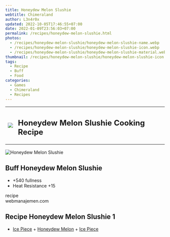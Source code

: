 ```yaml
---
title: Honeydew Melon Slushie
webtitle: Chimeraland
author: L3n4r0x
updated: 2022-10-05T17:46:55+07:00
date: 2022-01-09T23:56:03+07:00
permalink: /recipes/honeydew-melon-slushie.html
photos:
  - /recipes/honeydew-melon-slushie/honeydew-melon-slushie-name.webp
  - /recipes/honeydew-melon-slushie/honeydew-melon-slushie-icon.webp
  - /recipes/honeydew-melon-slushie/honeydew-melon-slushie-material.webp
thumbnail: /recipes/honeydew-melon-slushie/honeydew-melon-slushie-icon.webp
tags:
  - Recipe
  - Buff
  - Food
categories:
  - Games
  - Chimeraland
  - Recipes
---
```


<section id="bootstrap-wrapper"><link rel="stylesheet" href="https://cdn.statically.io/gh/dimaslanjaka/Web-Manajemen/40ac3225/css/bootstrap-4.5-wrapper.css"/><div class="row mb-2"><div class="col-md-12 mb-2"><table class="table" id="post-info"><tbody><tr><td><img class="d-inline-block me-2" src="/chimeraland/recipes/honeydew-melon-slushie/honeydew-melon-slushie-icon.webp" width="auto" height="auto"/></td><td><h1 class="fs-5">Honeydew Melon Slushie Cooking Recipe</h1></td></tr></tbody></table></div></div><div class="card mb-2"><div class="row g-0"><div class="col-sm-4 position-relative mb-2"><img src="/chimeraland/recipes/honeydew-melon-slushie/honeydew-melon-slushie-material.webp" class="card-img fit-cover w-100 h-100" alt="Honeydew Melon Slushie" data-fancybox="true"/></div><div class="col-sm-8 mb-2"><div class="card-body"><h2 class="card-title fs-5">Buff Honeydew Melon Slushie</h2><div class="card-text"><ul><li>+540 fullness</li><li>Heat Resistance +15</li></ul></div><span class="badge rounded-pill bg-dark">recipe</span></div><div class="card-footer text-end text-muted">webmanajemen.com</div></div></div></div><div class="row mb-2"><div class="col-12 col-lg-6 recipe-item mb-2"><div class="card"><div class="card-body"><h2 class="card-title fs-5">Recipe Honeydew Melon Slushie 1</h2><div class="card-text"><ul><li><a class="text-decoration-none" href="/chimeraland/materials/ice-piece.html">Ice Piece</a><span> + </span><a class="text-decoration-none" href="/chimeraland/materials/honeydew-melon.html">Honeydew Melon</a><span> + </span><a class="text-decoration-none" href="/chimeraland/materials/ice-piece.html">Ice Piece</a></li></ul></div></div></div></div></div></section>